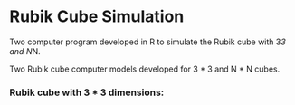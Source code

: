 # Rubik Cube Simulation


 Two computer program developed in R to simulate the Rubik cube with 3*3 and N*N.
 
 Two Rubik cube computer models developed for 3 * 3 and N * N cubes.
 
 ### Rubik cube with 3 * 3 dimensions:
 
